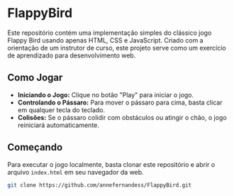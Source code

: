 # FlappyBird

Este repositório contém uma implementação simples do clássico jogo Flappy Bird usando apenas HTML, CSS e JavaScript. Criado com a orientação de um instrutor de curso, este projeto serve como um exercício de aprendizado para desenvolvimento web.

## Como Jogar

- **Iniciando o Jogo:** Clique no botão "Play" para iniciar o jogo.
- **Controlando o Pássaro:** Para mover o pássaro para cima, basta clicar em qualquer tecla do teclado.
- **Colisões:** Se o pássaro colidir com obstáculos ou atingir o chão, o jogo reiniciará automaticamente.

## Começando

Para executar o jogo localmente, basta clonar este repositório e abrir o arquivo `index.html` em seu navegador da web.

```bash
git clone https://github.com/annefernandess/FlappyBird.git
